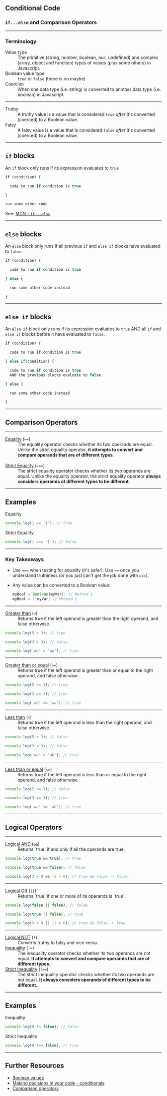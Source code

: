 
## Conditional Code
### `if...else` and Comparison Operators

---

### Terminology

<dl>
  <dt>Value type</dt>
  <dd>The primitive (string, number, boolean, null, undefined) and complex (array, object and function) types of values (plus some others) in Javascript.</dd>
  <dt>Boolean value type</dt>
  <dd><code>true</code> or <code>false</code> (there is no maybe)</dd>
  <dt>Coercion</dt>
  <dd>When one data type (i.e. string) is converted to another data type (i.e. boolean) in Javascript.</dd>
</dl>

---

<dl>
  <dt>Truthy</dt>
  <dd>A truthy value is a value that is considered <code>true</code> <em>after</em> it's converted (coerced) to a Boolean value.</dd>
  <dt>Falsy</dt>
  <dd>A falsy value is a value that is considered <code>false</code> <em>after</em> it's converted (coerced) to a Boolean value.</dd>
</dl>


---

## `if` blocks
An `if` block only runs if its expression evaluates to `true`

```js
if (condition) {

  code to run if condition is true

}

run some other code
```
See: [MDN - `if...else`](https://developer.mozilla.org/en-US/docs/Web/JavaScript/Reference/Statements/if...else)

---

## `else` blocks
An `else` block only runs if all previous `if` and `else if` blocks have evaluated to `false`.

```js
if (condition) {

  code to run if condition is true

} else {

  run some other code instead

}

```

---

## `else if` blocks
An `else if` block only runs if its expression evaluates to `true` AND all `if` and `else if` blocks before it have evaluated to `false`.

```js
if (condition) {

  code to run if condition is true

} else if(condition) { 

  code to run if condition is true 
  AND the previous blocks evaluate to false

} else {

  run some other code instead

}
```

---

## Comparison Operators

---

<dl>
  <dt><a href="https://developer.mozilla.org/en-US/docs/Web/JavaScript/Reference/Operators/Equality">Equality</a> (<code>==</code>)</dt>
  <dd>The equality operator checks whether its two operands are equal. Unlike the strict equality operator, <strong>it attempts to convert and compare operands that are of different types</strong>. </dd>
  <br>
  <dt><a href="https://developer.mozilla.org/en-US/docs/Web/JavaScript/Reference/Operators/Strict_equality">Strict Equality</a> (<code>===</code>)</dt>
  <dd>The strict equality operator checks whether its two operands are equal. Unlike the equality operator, the strict equality operator <strong>always considers operands of different types to be different</strong>.</dd>
</dl>    

---

## Examples
Equality
```js
console.log(1 == '1'); // true
```

Strict Equality
```js
console.log(1 === '1'); // false
```

---

### Key Takeaways
- Use `===` when testing for equality (it's safer). Use `==` once you understand truthiness (or you just can't get the job done with `===`).
- Any value can be converted to a Boolean value:

    ```js
    myBool = Boolean(myVar); // Method 1
    myBool = !!myVar; // Method 2
    ```

---

<dl>
  <dt><a href="https://developer.mozilla.org/en-US/docs/Web/JavaScript/Reference/Operators/Greater_than">Greater than</a> (<code>></code>)</dt>
  <dd>Returns true if the left operand is greater than the right operand, and false otherwise. </dd>
</dl>

```js
console.log(5 > 3); // true

console.log(3 > 3); // false

console.log('ab' > 'aa'); // true
```

---

<dl>
  <dt><a href="https://developer.mozilla.org/en-US/docs/Web/JavaScript/Reference/Operators/Greater_than_or_equal">Greater than or equal</a> (<code>>=</code>)</dt>
  <dd>Returns true if the left operand is greater than or equal to the right operand, and false otherwise.</dd>
</dl>

```js
console.log(5 >= 3); // true

console.log(3 >= 3); // true

console.log('ab' >= 'aa'); // true
```

---

<dl>
  <dt><a href="https://developer.mozilla.org/en-US/docs/Web/JavaScript/Reference/Operators/Less_than">Less than</a> (<code><</code>)</dt>
  <dd>Returns true if the left operand is less than the right operand, and false otherwise.</dd>
</dl>

```js
console.log(5 < 3); // false

console.log(3 < 3); // false

console.log('aa' < 'ab'); // true
```

---

<dl>
  <dt><a href="https://developer.mozilla.org/en-US/docs/Web/JavaScript/Reference/Operators/Less_than_or_equal">Less than or equal</a> (<code><=</code>)</dt>
  <dd>Returns true if the left operand is less than or equal to the right operand, and false otherwise.</dd>
</dl>

```js
console.log(5 <= 3); // false

console.log(3 <= 3); // true

console.log('aa' <= 'ab'); // true
```

---

## Logical Operators

---

<dl>
  <dt><a href="https://developer.mozilla.org/en-US/docs/Web/JavaScript/Reference/Operators/Logical_AND">Logical AND</a> (<code>&&</code>)</dt>
  <dd>Returns `true` if and only if all the operands are true.</dd>
</dt>

```js
console.log(true && true); // true

console.log(true && false); // false

console.log(3 > 0 && -2 > 0); // true && false -> false
```

---

<dl>
  <dt><a href="https://developer.mozilla.org/en-US/docs/Web/JavaScript/Reference/Operators/Logical_OR">Logical OR</a> (<code>||</code>)</dt>
  <dd>Returns `true` if one or more of its operands is `true`.</dd>
</dt>

```js
console.log(false || false); // false

console.log(true || false); // true

console.log(3 > 0 || -2 > 0); // true && false -> true
```

---

<dl>
  <dt><a href="https://developer.mozilla.org/en-US/docs/Web/JavaScript/Reference/Operators/Logical_NOT">Logical NOT</a> (<code>!</code>)</dt>
  <dd>Converts truthy to falsy and vice versa.</dd>
  <dt><a href="https://developer.mozilla.org/en-US/docs/Web/JavaScript/Reference/Operators/Inequality">Inequality</a> (<code>!=</code>)</dt>
  <dd>The inequality operator checks whether its two operands are not equal. <strong>It attempts to convert and compare operands that are of different types.</strong></dd>
  <dt><a href="https://developer.mozilla.org/en-US/docs/Web/JavaScript/Reference/Operators/Strict_inequality">Strict Inequality</a> (<code>!==</code>)</dt>
  <dd>The strict inequality operator checks whether its two operands are not equal. <strong>It always considers operands of different types to be different.</strong></dd>
</dl>  

---

## Examples
Inequality
```js
console.log(0 != false); // false
```

Strict Inequality
```js
console.log(0 !== false); // true
```

---

## Further Resources
- [Boolean values](https://developer.mozilla.org/en-US/docs/Glossary/Boolean)
- [Making decisions in your code - conditionals](https://developer.mozilla.org/en-US/docs/Learn/JavaScript/Building_blocks/conditionals)
- [Comparison operators](https://developer.mozilla.org/en-US/docs/Web/JavaScript/Guide/Expressions_and_Operators#comparison_operators)

